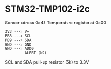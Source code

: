 # STM32-TMP102-i2c

Sensor adress 0x48
Temperature register at 0x00

```
3V3 ---> V+
PB8 ---> SCL
PB9 ---> SDA
GND ---> GND
GND ---> ADD0
         ALERT (NC)
```
    
SCL and SDA pull-up resistor (5k) to 3.3V
